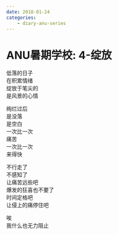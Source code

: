 ```yaml
---
date: 2018-01-24
categories:
    - diary-anu-series
---
```


# ANU暑期学校: 4-绽放

低落的日子  
在积累情绪  
绽放于笔尖的  
是风景的心情  

绚烂过后  
是没落  
是空白  
一次比一次  
痛苦  
一次比一次  
来得快  

不行走了  
不感知了  
让痛苦远些吧  
爆发的狂喜也不要了  
时间定格吧  
让侵上的痛停住吧  

唉  
我什么也无力阻止  